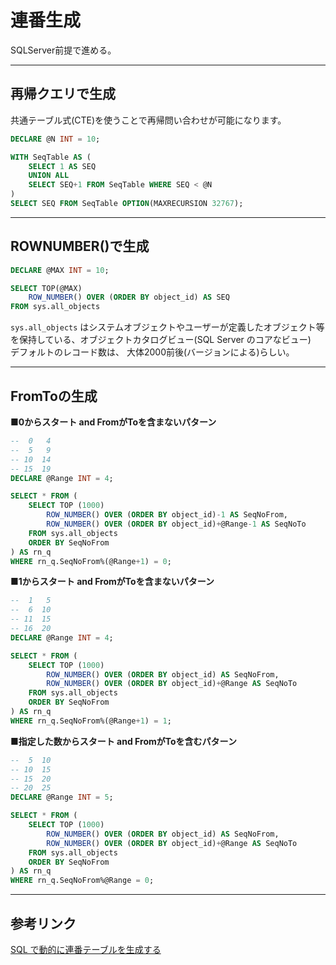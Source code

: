 # 連番生成

SQLServer前提で進める。  

---

## 再帰クエリで生成

共通テーブル式(CTE)を使うことで再帰問い合わせが可能になります。

``` sql
DECLARE @N INT = 10;

WITH SeqTable AS (
    SELECT 1 AS SEQ
    UNION ALL
    SELECT SEQ+1 FROM SeqTable WHERE SEQ < @N
)
SELECT SEQ FROM SeqTable OPTION(MAXRECURSION 32767);
```

---

## ROWNUMBER()で生成

``` sql
DECLARE @MAX INT = 10;

SELECT TOP(@MAX)
    ROW_NUMBER() OVER (ORDER BY object_id) AS SEQ
FROM sys.all_objects
```

`sys.all_objects` はシステムオブジェクトやユーザーが定義したオブジェクト等を保持している、オブジェクトカタログビュー(SQL Server のコアなビュー)  
デフォルトのレコード数は、 大体2000前後(バージョンによる)らしい。  

---

## FromToの生成

■**0からスタート and FromがToを含まないパターン**

``` sql
--  0   4
--  5   9
-- 10  14
-- 15  19
DECLARE @Range INT = 4;

SELECT * FROM (
    SELECT TOP (1000)
        ROW_NUMBER() OVER (ORDER BY object_id)-1 AS SeqNoFrom,
        ROW_NUMBER() OVER (ORDER BY object_id)+@Range-1 AS SeqNoTo
    FROM sys.all_objects
    ORDER BY SeqNoFrom
) AS rn_q
WHERE rn_q.SeqNoFrom%(@Range+1) = 0;
```

■**1からスタート and FromがToを含まないパターン**

``` sql
--  1   5
--  6  10
-- 11  15
-- 16  20
DECLARE @Range INT = 4;

SELECT * FROM (
    SELECT TOP (1000)
        ROW_NUMBER() OVER (ORDER BY object_id) AS SeqNoFrom,
        ROW_NUMBER() OVER (ORDER BY object_id)+@Range AS SeqNoTo
    FROM sys.all_objects
    ORDER BY SeqNoFrom
) AS rn_q
WHERE rn_q.SeqNoFrom%(@Range+1) = 1;
```

■**指定した数からスタート and FromがToを含むパターン**

``` sql
--  5  10
-- 10  15
-- 15  20
-- 20  25
DECLARE @Range INT = 5;

SELECT * FROM (
    SELECT TOP (1000)
        ROW_NUMBER() OVER (ORDER BY object_id) AS SeqNoFrom,
        ROW_NUMBER() OVER (ORDER BY object_id)+@Range AS SeqNoTo
    FROM sys.all_objects
    ORDER BY SeqNoFrom
) AS rn_q
WHERE rn_q.SeqNoFrom%@Range = 0;
```

---

## 参考リンク

[SQL で動的に連番テーブルを生成する](https://sql55.com/query/generate-sequence-number.php)  
